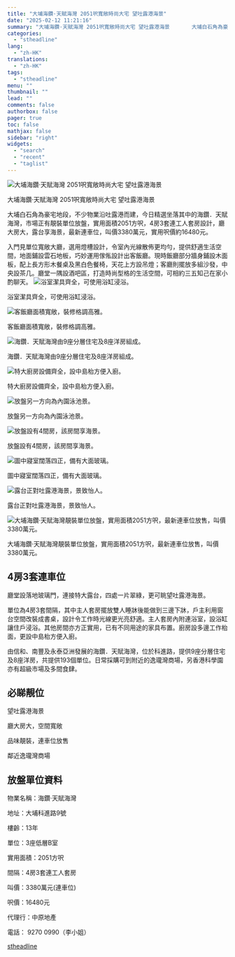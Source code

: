 ```yaml
---
title: "大埔海鑽·天賦海灣 2051呎寬敞時尚大宅 望吐露港海景"
date: "2025-02-12 11:21:16"
summary: "大埔海鑽·天賦海灣 2051呎寬敞時尚大宅 望吐露港海景       大埔白石角為豪宅地段，..."
categories:
  - "stheadline"
lang:
  - "zh-HK"
translations:
  - "zh-HK"
tags:
  - "stheadline"
menu: ""
thumbnail: ""
lead: ""
comments: false
authorbox: false
pager: true
toc: false
mathjax: false
sidebar: "right"
widgets:
  - "search"
  - "recent"
  - "taglist"
---
```


![大埔海鑽·天賦海灣 2051呎寬敞時尚大宅 望吐露港海景](https://image.stheadline.com/f/680p0/0x0/100/none/c0162b842d8c260a4dc3500c5064f71e/stheadline/inewsmedia/20250212/_2025021211171231537.jpg)

大埔海鑽·天賦海灣 2051呎寬敞時尚大宅 望吐露港海景




大埔白石角為豪宅地段，不少物業沿吐露港而建，今日精選坐落其中的海鑽．天賦海灣，市場正有靚裝單位放盤，實用面積2051方呎，4房3套連工人套房設計，廳大房大，露台享海景，最新連車位，叫價3380萬元，實用呎價約16480元。

入門見單位寬敞大廳，選用燈槽設計，令室內光線散佈更均勻，提供舒適生活空間，地面鋪設雲石地板，巧妙運用傢俬設計出客飯廳。現時飯廳部分牆身鋪設木面板，配上長方形木餐桌及黑白色餐椅，天花上方設吊燈；客廳則擺放多組沙發，中央設茶几。廳堂一隅設酒吧區，打造時尚型格的生活空間，可相約三五知己在家小酌聊天。
 ![浴室潔具齊全，可使用浴缸浸浴。](https://image.hkhl.hk/f/1024p0/0x0/100/none/df17754e3eca4e14a150df9799f4dae9/2025-02/PY250113GRACES3026.JPG)


浴室潔具齊全，可使用浴缸浸浴。



 ![客飯廳面積寬敞，裝修格調高雅。](https://image.hkhl.hk/f/1024p0/0x0/100/none/272f48733281818cb4e673864e7da97a/2025-02/PY250113GRACES3017.JPG)


客飯廳面積寬敞，裝修格調高雅。



 ![海鑽．天賦海灣由9座分層住宅及8座洋房組成。](https://image.hkhl.hk/f/1024p0/0x0/100/none/b56b0065fe6029d529d86924517fe2c0/2025-02/PY250113GRACES3047.JPG)


海鑽．天賦海灣由9座分層住宅及8座洋房組成。



 ![特大廚房設備齊全，設中島枱方便入廚。](https://image.hkhl.hk/f/1024p0/0x0/100/none/470819caaa8fec0b698ff9a283758c07/2025-02/PY250113GRACES3041.JPG)


特大廚房設備齊全，設中島枱方便入廚。



 ![放盤另一方向為內園泳池景。](https://image.hkhl.hk/f/1024p0/0x0/100/none/267be2922a8f6c77e8a1ab1de21bd411/2025-02/PY250113GRACES3045.JPG)


放盤另一方向為內園泳池景。



 ![放盤設有4間房，該房間享海景。](https://image.hkhl.hk/f/1024p0/0x0/100/none/36bf8c5ea70baab1a363247a67cde489/2025-02/PY250113GRACES3024.JPG)


放盤設有4間房，該房間享海景。



 ![圖中寢室闊落四正，備有大面玻璃。](https://image.hkhl.hk/f/1024p0/0x0/100/none/9982063f4815c50e2c66a45ab1e0f850/2025-02/PY250113GRACES3028.JPG)


圖中寢室闊落四正，備有大面玻璃。



 ![露台正對吐露港海景，景致怡人。](https://image.hkhl.hk/f/1024p0/0x0/100/none/9c1f6983e6c50e791f9b73b280428318/2025-02/PY250113GRACES3021.JPG)


露台正對吐露港海景，景致怡人。



 ![大埔海鑽·天賦海灣靚裝單位放盤，實用面積2051方呎，最新連車位放售，叫價3380萬元。](https://image.hkhl.hk/f/1024p0/0x0/100/none/03f7d54bd5be3972925e3c1933f47d31/2025-02/PY250113GRACES3004.JPG)


大埔海鑽·天賦海灣靚裝單位放盤，實用面積2051方呎，最新連車位放售，叫價3380萬元。




4房3套連車位
-------

廳堂設落地玻璃門，連接特大露台，四處一片翠綠，更可眺望吐露港海景。

單位為4房3套間隔，其中主人套房擺放雙人睡牀後能做到三邊下牀，戶主利用窗台空間改裝成書桌，設計令工作時光線更光亮舒適。主人套房內附連浴室，設浴缸讓住戶浸浴。其他房間亦方正實用，已有不同用途的家具布置。廚房設多邊工作枱面，更設中島枱方便入廚。

由信和、南豐及永泰亞洲發展的海鑽．天賦海灣，位於科進路，提供9座分層住宅及8座洋房，共提供193個單位。日常採購可到附近的逸瓏灣商場，另香港科學園亦有超級市場及多間食肆。

必睇靚位
----

望吐露港海景

廳大房大，空間寬敞

品味靚裝，連車位放售

鄰近逸瓏灣商場

放盤單位資料
------

物業名稱：海鑽‧天賦海灣

地址：大埔科進路9號

樓齡：13年

單位：3座低層B室

實用面積：2051方呎

間隔：4房3套連工人套房

叫價：3380萬元(連車位)

呎價：16480元

代理行：中原地產

電話： 9270 0990（李小姐）

[stheadline](https://std.stheadline.com/realtime/article/2052274/即時-地產-大埔海鑽-天賦海灣-2051呎寬敞時尚大宅-望吐露港海景)
